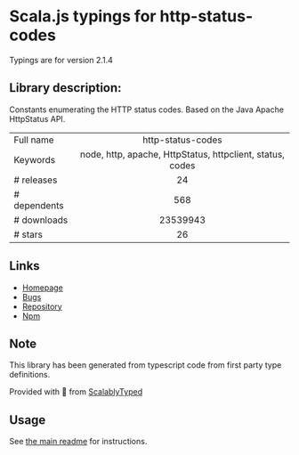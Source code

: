 
# Scala.js typings for http-status-codes

Typings are for version 2.1.4

## Library description:
Constants enumerating the HTTP status codes. Based on the Java Apache HttpStatus API.

|                    |                 |
| ------------------ | :-------------: |
| Full name          | http-status-codes |
| Keywords           | node, http, apache, HttpStatus, httpclient, status, codes |
| # releases         | 24 |
| # dependents       | 568 |
| # downloads        | 23539943 |
| # stars            | 26 |

## Links
- [Homepage](https://github.com/prettymuchbryce/node-http-status#readme)
- [Bugs](https://github.com/prettymuchbryce/node-http-status/issues)
- [Repository](https://github.com/prettymuchbryce/node-http-status)
- [Npm](https://www.npmjs.com/package/http-status-codes)
    


## Note
This library has been generated from typescript code from first party type definitions.

Provided with :purple_heart: from [ScalablyTyped](https://github.com/oyvindberg/ScalablyTyped)

## Usage
See [the main readme](../../readme.md) for instructions.


